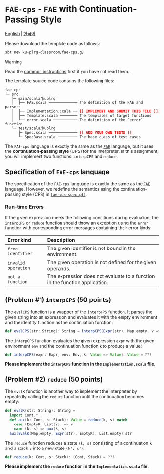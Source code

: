 # `FAE-cps` - `FAE` with Continuation-Passing Style

[English](./README.md) | [한국어](./README.ko.md)

Please download the template code as follows:
```bash
sbt new ku-plrg-classroom/fae-cps.g8
```

> [!WARNING]
>
> Read the [common instructions](https://github.com/ku-plrg-classroom/docs/blob/main/README.md) first if you have not read them.

The template source code contains the following files:
<pre><code>fae-cps
└─ src
   ├─ main/scala/kuplrg
   │  ├── FAE.scala ───────────── The definition of the FAE and parsers
   │  ├── Implementation.scala ── <b style='color:red;'>[[ IMPLEMENT AND SUBMIT THIS FILE ]]</b>
   │  ├── Template.scala ──────── The templates of target functions
   │  └── error.scala ─────────── The definition of the `error` function
   └─ test/scala/kuplrg
      ├─ Spec.scala ───────────── <b style='color:red;'>[[ ADD YOUR OWN TESTS ]]</b>
      └─ SpecBase.scala ───────── The base class of test cases</code></pre>

The `FAE-cps` language is exactly the same as the [`FAE`](../fae/README.md)
language, but it uses the **continuation-passing style** (CPS) for the
interpreter. In this assignment, you will implement two functions: `interpCPS`
and `reduce`.

## Specification of `FAE-cps` language

The specification of the `FAE-cps` language is exactly the same as the
[`FAE`](../fae/README.md) language. However, we redefine the semantics using the
continuation-passing style (CPS) in [`fae-cps-spec.pdf`](./fae-cps-spec.pdf).

### Run-time Errors

If the given expression meets the following conditions during evaluation, the
`interpCPS` or `reduce` function should throw an exception using the `error`
function with corresponding error messages containing their error kinds:

| Error kind | Description |
|:-----------|:------------|
| `free identifier` | The given identifier is not bound in the environment. |
| `invalid operation` | The given operation is not defined for the given operands. |
| `not a function` | The expression does not evaluate to a function in the function application. |

## (Problem #1) `interpCPS` (50 points)

The `evalCPS` function is a wrapper of the `interpCPS` function. It parses the
given string into an expression and evaluates it with the empty environment and
the identity function as the continuation function:

```scala
def evalCPS(str: String): String = interpCPS(Expr(str), Map.empty, v => v).str
```

The `interpCPS` function evaluates the given expression `expr` with the given
environment `env` and the continuation function `k` to produce a value:
```scala
def interpCPS(expr: Expr, env: Env, k: Value => Value): Value = ???
```
**Please implement the `interpCPS` function in the `Implementation.scala` file.**

## (Problem #2) `reduce` (50 points)

The `evalK` function is another way to implement the interpreter by repeatedly
calling the `reduce` function until the continuation becomes empty:
```scala
def evalK(str: String): String =
  import Cont.*
  def aux(k: Cont, s: Stack): Value = reduce(k, s) match
    case (EmptyK, List(v)) => v
    case (k, s) => aux(k, s)
  aux(EvalK(Map.empty, Expr(str), EmptyK), List.empty).str
```

The `reduce` function reduces a state `(k, s)` consisting of a continuation `k`
and a stack `s` into a new state `(k', s')`:
```scala
def reduce(k: Cont, s: Stack): (Cont, Stack) = ???
```

**Please implement the `reduce` function in the `Implementation.scala` file.**
